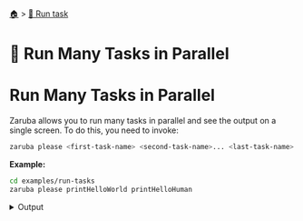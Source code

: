 <!--startTocHeader-->
[🏠](../README.md) > [🏃 Run task](README.md)
# 🍻 Run Many Tasks in Parallel
<!--endTocHeader-->

# Run Many Tasks in Parallel

Zaruba allows you to run many tasks in parallel and see the output on a single screen. To do this, you need to invoke:

```bash
zaruba please <first-task-name> <second-task-name>... <last-task-name>
```

__Example:__

<!--startCode-->
```bash
cd examples/run-tasks
zaruba please printHelloWorld printHelloHuman
```
 
<details>
<summary>Output</summary>
 
```````
💀 🔎 Job Starting...
         Elapsed Time: 1.341µs
         Current Time: 22:23:19
💀 🏁 Run 🍎 'printHelloWorld' command on /home/gofrendi/zaruba/docs/examples/run-tasks
💀 🏁 Run 🍏 'printHelloHuman' command on /home/gofrendi/zaruba/docs/examples/run-tasks
💀    🚀 printHelloWorld      🍎 hello world
💀    🚀 printHelloHuman      🍏 hello human
💀 🎉 Successfully running 🍏 'printHelloHuman' command
💀 🎉 Successfully running 🍎 'printHelloWorld' command
💀 🔎 Job Running...
         Elapsed Time: 102.316525ms
         Current Time: 22:23:19
💀 🎉 🎉🎉🎉🎉🎉🎉🎉🎉🎉🎉🎉
💀 🎉 Job Complete!!! 🎉🎉🎉
💀 🔥 Terminating
💀 🔎 Job Ended...
         Elapsed Time: 505.976655ms
         Current Time: 22:23:19
zaruba please printHelloWorld printHelloHuman
```````
</details>
<!--endCode-->


<!--startTocSubTopic-->
<!--endTocSubTopic-->